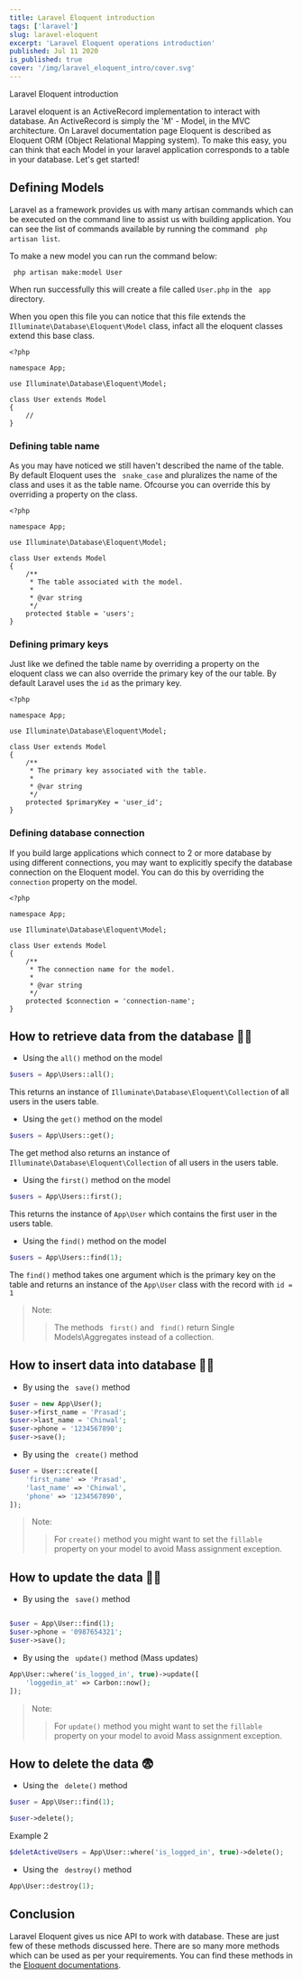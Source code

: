 ```yaml
---
title: Laravel Eloquent introduction
tags: ['laravel']
slug: laravel-eloquent
excerpt: 'Laravel Eloquent operations introduction'
published: Jul 11 2020
is_published: true
cover: '/img/laravel_eloquent_intro/cover.svg'
---
```


Laravel Eloquent introduction

Laravel eloquent is an ActiveRecord implementation to interact with database. An ActiveRecord is simply the 'M' - Model, in the MVC architecture. On Laravel documentation page Eloquent is described as Eloquent ORM (Object Relational Mapping system). To make this easy, you can think that each Model in your laravel application corresponds to a table in your database. Let's get started!

## Defining Models

Laravel as a framework provides us with many artisan commands which can be executed on the command line to assist us with building application. You can see the list of commands available by running the command ``` php artisan list```.

To make a new model you can run the command below:

``` php artisan make:model User```

When run successfully this will create a file called ```User.php``` in the ``` app``` directory.

When you open this file you can notice that this file extends the ``` Illuminate\Database\Eloquent\Model``` class, infact all the eloquent classes extend this base class.

```php[User.php]
<?php

namespace App;

use Illuminate\Database\Eloquent\Model;

class User extends Model
{
    //
}

```

### Defining table name

As you may have noticed we still haven't described the name of the table. By default Eloquent uses the ``` snake_case``` and pluralizes the name of the class and uses it as the table name. Ofcourse you can override this by overriding a property on the class.

```php[User.php]
<?php

namespace App;

use Illuminate\Database\Eloquent\Model;

class User extends Model
{
    /**
     * The table associated with the model.
     *
     * @var string
     */
    protected $table = 'users';
}
```

### Defining primary keys

Just like we defined the table name by overriding a property on the eloquent class we can also override the primary key of the our table. By default Laravel uses the ```id``` as the primary key.

```php[User.php]
<?php

namespace App;

use Illuminate\Database\Eloquent\Model;

class User extends Model
{
    /**
     * The primary key associated with the table.
     *
     * @var string
     */
    protected $primaryKey = 'user_id';
}
```

### Defining database connection

If you build large applications which connect to 2 or more database by using different connections, you may want to explicitly specify the database connection on the Eloquent model. You can do this by overriding the ```connection``` property on the model.

```php[User.php]
<?php

namespace App;

use Illuminate\Database\Eloquent\Model;

class User extends Model
{
    /**
     * The connection name for the model.
     *
     * @var string
     */
    protected $connection = 'connection-name';
}
```

## How to retrieve data from the database 💁‍♂️

- Using the ```all()``` method on the model

```php
$users = App\Users::all();
```

This returns an instance of ```Illuminate\Database\Eloquent\Collection``` of all users in the users table.

- Using the ```get()``` method on the model

```php
$users = App\Users::get();
```

The get method also returns an instance of ```Illuminate\Database\Eloquent\Collection``` of all users in the users table.

- Using the ```first()``` method on the model

```php
$users = App\Users::first();
```

This returns the instance of ```App\User``` which contains the first user in the users table.

- Using the ```find()``` method on the model

```php
$users = App\Users::find(1);
```
The ```find()``` method takes one argument which is the primary key on the table and returns an instance of the ```App\User``` class with the record with ```id = 1```

> Note:
>> The methods ``` first()``` and ``` find()``` return Single Models\Aggregates instead of a collection.

## How to insert data into database 💁‍♂️

- By using the ``` save()``` method

```php
$user = new App\User();
$user->first_name = 'Prasad';
$user->last_name = 'Chinwal';
$user->phone = '1234567890';
$user->save();
```

- By using the ``` create()``` method

```php
$user = User::create([
    'first_name' => 'Prasad',
    'last_name' => 'Chinwal',
    'phone' => '1234567890',
]);
```

> Note:
>> For ```create()``` method you might want to set the ```fillable``` property on your model to avoid Mass assignment exception.

## How to update the data 💁‍♂️

- By using the ``` save()``` method

```php

$user = App\User::find(1);
$user->phone = '0987654321';
$user->save();
```

- By using the ``` update()``` method (Mass updates)

```php
App\User::where('is_logged_in', true)->update([
    'loggedin_at' => Carbon::now();
]);
```

> Note:
>> For ```update()``` method you might want to set the ```fillable``` property on your model to avoid Mass assignment exception.

## How to delete the data 😨

- Using the ``` delete()``` method

```php
$user = App\User::find(1);

$user->delete();
```

Example 2

```php
$deletActiveUsers = App\User::where('is_logged_in', true)->delete();
```

- Using the ``` destroy()``` method

```php
App\User::destroy(1);
```

## Conclusion

Laravel Eloquent gives us nice API to work with database. These are just few of these methods discussed here. There are so many more methods which can be used as per your requirements. You can find these methods in the [Eloquent documentations](https://laravel.com/docs/7.x/eloquent).